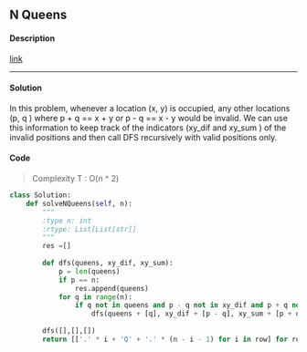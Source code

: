 ## N Queens

#### Description

[link](https://leetcode.com/problems/n-queens)

---

#### Solution

In this problem, whenever a location (x, y) is occupied, any other locations (p, q ) where p + q == x + y or p - q == x - y would be invalid. We can use this information to keep track of the indicators (xy_dif and xy_sum ) of the invalid positions and then call DFS recursively with valid positions only.

#### Code

> Complexity T : O(n ^ 2)

```python
class Solution:
    def solveNQueens(self, n):
        """
        :type n: int
        :rtype: List[List[str]]
        """
        res =[]
        
        def dfs(queens, xy_dif, xy_sum):
            p = len(queens)
            if p == n:
                res.append(queens)
            for q in range(n):
                if q not in queens and p - q not in xy_dif and p + q not in xy_sum:
                    dfs(queens + [q], xy_dif + [p - q], xy_sum + [p + q])
        
        dfs([],[],[])
        return [['.' * i + 'Q' + '.' * (n - i - 1) for i in row] for row in res]
```
